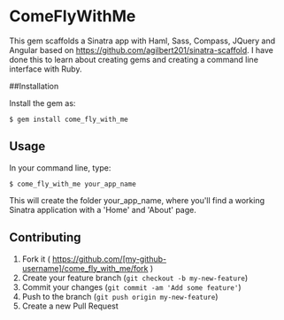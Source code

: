 # ComeFlyWithMe

This gem scaffolds a Sinatra app with Haml, Sass, Compass, JQuery and Angular based on https://github.com/agilbert201/sinatra-scaffold. I have done this to learn about creating gems and creating a command line interface with Ruby. 

##Installation

Install the gem as:

    $ gem install come_fly_with_me

## Usage

In your command line, type:

	$ come_fly_with_me your_app_name

This will create the folder your_app_name, where you'll find a working Sinatra application with a 'Home' and 'About' page.


## Contributing

1. Fork it ( https://github.com/[my-github-username]/come_fly_with_me/fork )
2. Create your feature branch (`git checkout -b my-new-feature`)
3. Commit your changes (`git commit -am 'Add some feature'`)
4. Push to the branch (`git push origin my-new-feature`)
5. Create a new Pull Request
